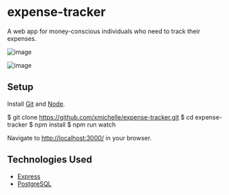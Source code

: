 # expense-tracker
A web app for money-conscious individuals who need to track their expenses.

![image](https://user-images.githubusercontent.com/29046211/29437697-1ba75fdc-8367-11e7-91fd-c074202fff0a.png)

![image](https://user-images.githubusercontent.com/29046211/29437683-02ea5904-8367-11e7-94fb-ea54b0143aa5.png)

## Setup
Install [Git](https://git-scm.com/) and [Node](https://nodejs.org/en/).

$ git clone https://github.com/xmichelle/expense-tracker.git
$ cd expense-tracker
$ npm install
$ npm run watch

Navigate to [http://localhost:3000/](http://localhost:3000/) in your browser.


## Technologies Used
  * [Express](https://expressjs.com/)
  * [PostgreSQL](https://www.postgresql.org/)
